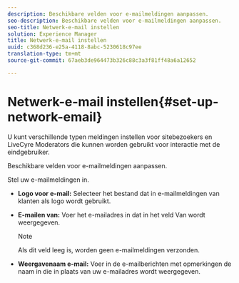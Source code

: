 ```yaml
---
description: Beschikbare velden voor e-mailmeldingen aanpassen.
seo-description: Beschikbare velden voor e-mailmeldingen aanpassen.
seo-title: Netwerk-e-mail instellen
solution: Experience Manager
title: Netwerk-e-mail instellen
uuid: c368d236-e25a-4118-8abc-5230618c97ee
translation-type: tm+mt
source-git-commit: 67aeb3de964473b326c88c3a3f81ff48a6a12652

---
```



# Netwerk-e-mail instellen{#set-up-network-email}

U kunt verschillende typen meldingen instellen voor sitebezoekers en LiveCyre Moderators die kunnen worden gebruikt voor interactie met de eindgebruiker.

Beschikbare velden voor e-mailmeldingen aanpassen.

Stel uw e-mailmeldingen in.

* **Logo voor e-mail:** Selecteer het bestand dat in e-mailmeldingen van klanten als logo wordt gebruikt.
* **E-mailen van:** Voer het e-mailadres in dat in het veld Van wordt weergegeven.

   >[!NOTE]
   >
   >Als dit veld leeg is, worden geen e-mailmeldingen verzonden.

* **Weergavenaam e-mail:** Voer in de e-mailberichten met opmerkingen de naam in die in plaats van uw e-mailadres wordt weergegeven.

